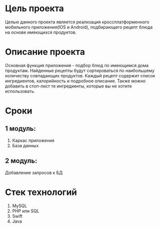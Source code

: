 # Цель проекта
Целью данного проекта является реализация кроссплатформенного мобильного приложения(IOS и Android), подбирающего рецепт блюда на основе имеющихся продуктов.
# Описание проекта
Основная функция приложения - подбор блюд по имеющимся дома продуктам. Найденные рецепты будут сортироваться по наибольшему количеству совпадающих продуктов. Каждый рецепт содержит  список ингредиентов, калорийность и подробное описание. Также можно добавить в стоп-лист те ингредиенты, которые вы не хотите использовать. 
# Сроки 
## 1 модуль: 
1. Каркас приложения
2. База данных
## 2 модуль:
Добавление запросов к БД 
# Стек технологий
1. MySQL
2. PHP или SQL
3. Swift
4. Java

